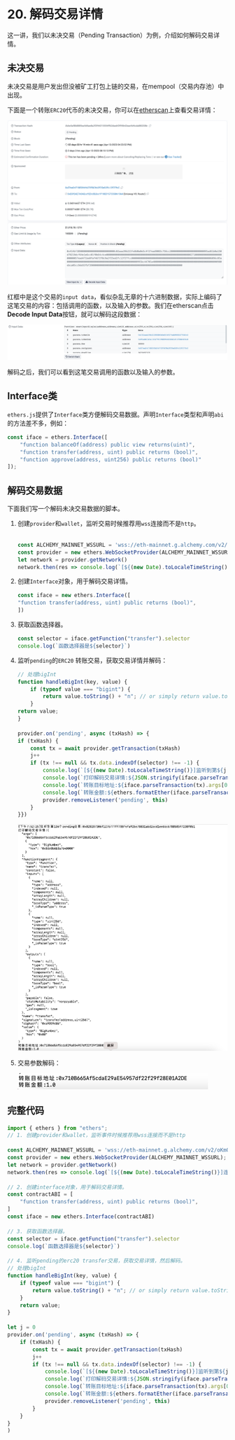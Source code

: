 

# 20. 解码交易详情


这一讲，我们以未决交易（Pending Transaction）为例，介绍如何解码交易详情。

## 未决交易

未决交易是用户发出但没被矿工打包上链的交易，在mempool（交易内存池）中出现。

下面是一个转账`ERC20`代币的未决交易，你可以在[etherscan](https://etherscan.io/tx/0xbe5af8b8885ea9d6ae8a2f3f44315554ff62daebf3f99b42eae9d4cda880208e)上查看交易详情：

![ERC20未决交易](./img/20-1.png)

红框中是这个交易的`input data`，看似杂乱无章的十六进制数据，实际上编码了这笔交易的内容：包括调用的函数，以及输入的参数。我们在etherscan点击**Decode Input Data**按钮，就可以解码这段数据：

![Decode Input Data](./img/20-2.png)

解码之后，我们可以看到这笔交易调用的函数以及输入的参数。

## Interface类

`ethers.js`提供了`Interface`类方便解码交易数据。声明`Interface`类型和声明`abi`的方法差不多，例如：

```js
const iface = ethers.Interface([
    "function balanceOf(address) public view returns(uint)",
    "function transfer(address, uint) public returns (bool)",
    "function approve(address, uint256) public returns (bool)"
]);
```

## 解码交易数据

下面我们写一个解码未决交易数据的脚本。

1. 创建`provider`和`wallet`，监听交易时候推荐用`wss`连接而不是`http`。

    ```js

    const ALCHEMY_MAINNET_WSSURL = 'wss://eth-mainnet.g.alchemy.com/v2/oKmOQKbneVkxgHZfibs-iFhIlIAl6HDN';
    const provider = new ethers.WebSocketProvider(ALCHEMY_MAINNET_WSSURL);
    let network = provider.getNetwork()
    network.then(res => console.log(`[${(new Date).toLocaleTimeString()}] 连接到 chain ID ${res.chainId}`));
    ```

2. 创建`Interface`对象，用于解码交易详情。

    ```js
    const iface = new ethers.Interface([
    "function transfer(address, uint) public returns (bool)",
    ])
    ```

3. 获取函数选择器。

    ```js
    const selector = iface.getFunction("transfer").selector
    console.log(`函数选择器是${selector}`)
    ```

4. 监听`pending`的`ERC20` 转账交易，获取交易详情并解码：

    ```js
    // 处理bigInt
    function handleBigInt(key, value) {
        if (typeof value === "bigint") {
            return value.toString() + "n"; // or simply return value.toString();
        }
    return value;
    }

    provider.on('pending', async (txHash) => {
    if (txHash) {
        const tx = await provider.getTransaction(txHash)
        j++
        if (tx !== null && tx.data.indexOf(selector) !== -1) {
            console.log(`[${(new Date).toLocaleTimeString()}]监听到第${j + 1}个pending交易:${txHash}`)
            console.log(`打印解码交易详情:${JSON.stringify(iface.parseTransaction(tx), handleBigInt, 2)}`)
            console.log(`转账目标地址:${iface.parseTransaction(tx).args[0]}`)
            console.log(`转账金额:${ethers.formatEther(iface.parseTransaction(tx).args[1])}`)
            provider.removeListener('pending', this)
        }
    }})
    ```

    ![监听并解码交易](./img/20-3.png)

5. 交易参数解码：

    ![交易参数解码](./img/20-4.png)

## 完整代码
```js
import { ethers } from "ethers";
// 1. 创建provider和wallet，监听事件时候推荐用wss连接而不是http

const ALCHEMY_MAINNET_WSSURL = 'wss://eth-mainnet.g.alchemy.com/v2/oKmOQKbneVkxgHZfibs-iFhIlIAl6HDN';
const provider = new ethers.WebSocketProvider(ALCHEMY_MAINNET_WSSURL);
let network = provider.getNetwork()
network.then(res => console.log(`[${(new Date).toLocaleTimeString()}]连接到chain-id:${res.chainId}`))

// 2. 创建interface对象，用于解码交易详情。
const contractABI = [
    "function transfer(address, uint) public returns (bool)",
]
const iface = new ethers.Interface(contractABI)

// 3. 获取函数选择器。
const selector = iface.getFunction("transfer").selector
console.log(`函数选择器是${selector}`)

// 4. 监听pending的erc20 transfer交易，获取交易详情，然后解码。
// 处理bigInt
function handleBigInt(key, value) {
    if (typeof value === "bigint") {
        return value.toString() + "n"; // or simply return value.toString();
    }
    return value;
}

let j = 0
provider.on('pending', async (txHash) => {
    if (txHash) {
        const tx = await provider.getTransaction(txHash)
        j++
        if (tx !== null && tx.data.indexOf(selector) !== -1) {
            console.log(`[${(new Date).toLocaleTimeString()}]监听到第${j + 1}个pending交易:${txHash}`)
            console.log(`打印解码交易详情:${JSON.stringify(iface.parseTransaction(tx), handleBigInt, 2)}`)
            console.log(`转账目标地址:${iface.parseTransaction(tx).args[0]}`)
            console.log(`转账金额:${ethers.formatEther(iface.parseTransaction(tx).args[1])}`)
            provider.removeListener('pending', this)
        }
    }
}
)
```
